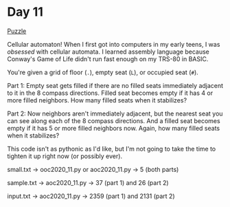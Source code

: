 # Day 11

[Puzzle](https://adventofcode.com/2020/day/11)

Cellular automaton! When I first got into computers in my early teens, I was
*obsessed* with cellular automata. I learned assembly language because
Conway's Game of Life didn't run fast enough on my TRS-80 in BASIC.

You're given a grid of floor (`.`), empty seat (`L`), or occupied seat (`#`).

Part 1: Empty seat gets filled if there are no filled seats immediately
adjacent to it in the 8 compass directions. Filled seat becomes empty if it
has 4 or more filled neighbors. How many filled seats when it stabilizes?

Part 2: Now neighbors aren't immediately adjacent, but the nearest seat you
can see along each of the 8 compass directions. And a filled seat becomes
empty if it has 5 or more filled neighbors now. Again, how many filled seats
when it stabilizes?

This code isn't as pythonic as I'd like, but I'm not going to take the time
to tighten it up right now (or possibly ever).

small.txt -> ooc2020\_11.py or aoc2020\_11.py -> 5 (both parts)

sample.txt -> aoc2020\_11.py -> 37 (part 1) and 26 (part 2)

input.txt -> aoc2020\_11.py -> 2359 (part 1) and 2131 (part 2)


